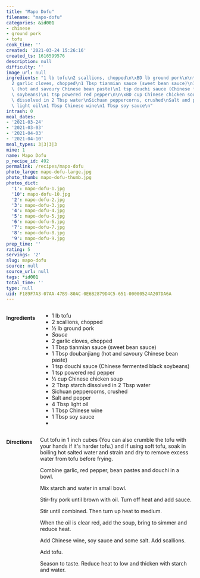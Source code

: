 ```yaml
---
title: "Mapo Dofu"
filename: "mapo-dofu"
categories: &id001
- chinese
- ground pork
- tofu
cook_time: ''
created: '2021-03-24 15:26:16'
created_ts: 1616599576
description: null
difficulty: ''
image_url: null
ingredients: "1 lb tofu\n2 scallions, chopped\n\xBD lb ground pork\n\n*Sauce*\n\n\
  2 garlic cloves, chopped\n1 Tbsp tianmian sauce (sweet bean sauce)\n1 Tbsp doubanjiang\
  \ (hot and savoury Chinese bean paste)\n1 tsp douchi sauce (Chinese fermented black\
  \ soybeans)\n1 tsp powered red pepper\n\n\xBD cup Chinese chicken soup\n2 Tbsp starch\
  \ dissolved in 2 Tbsp water\nSichuan peppercorns, crushed\nSalt and pepper\n4 Tbsp\
  \ light oil\n1 Tbsp Chinese wine\n1 Tbsp soy sauce\n"
intrash: 0
meal_dates:
- '2021-03-24'
- '2021-03-03'
- '2021-04-03'
- '2021-04-10'
meal_types: 3|3|3|3
mine: 1
name: Mapo Dofu
p_recipe_id: 492
permalink: /recipes/mapo-dofu
photo_large: mapo-dofu-large.jpg
photo_thumb: mapo-dofu-thumb.jpg
photos_dict:
  '1': mapo-dofu-1.jpg
  '10': mapo-dofu-10.jpg
  '2': mapo-dofu-2.jpg
  '3': mapo-dofu-3.jpg
  '4': mapo-dofu-4.jpg
  '5': mapo-dofu-5.jpg
  '6': mapo-dofu-6.jpg
  '7': mapo-dofu-7.jpg
  '8': mapo-dofu-8.jpg
  '9': mapo-dofu-9.jpg
prep_time: ''
rating: 5
servings: '2'
slug: mapo-dofu
source: null
source_url: null
tags: *id001
total_time: ''
type: null
uid: F189F7A3-07AA-47B9-80AC-0E6B2879D4C5-651-00000524A207DA6A
---
```

<div class="large-8 medium-7 columns" id="writeup">	</div><!-- #writeup -->
</div><!-- #row-one -->
<div class="row" id="row-two">	<div class="medium-4 small-5 columns" id="ingredients"><h4>Ingredients</h4><div class="box box-ingredients content"><ul>
<li>1 lb tofu</li>
<li>2 scallions, chopped</li>
<li>½ lb ground pork</li>
<li><em>Sauce</em></li>
<li>2 garlic cloves, chopped</li>
<li>1 Tbsp tianmian sauce (sweet bean sauce)</li>
<li>1 Tbsp doubanjiang (hot and savoury Chinese bean paste)</li>
<li>1 tsp douchi sauce (Chinese fermented black soybeans)</li>
<li>1 tsp powered red pepper</li>
<li>½ cup Chinese chicken soup</li>
<li>2 Tbsp starch dissolved in 2 Tbsp water</li>
<li>Sichuan peppercorns, crushed</li>
<li>Salt and pepper</li>
<li>4 Tbsp light oil</li>
<li>1 Tbsp Chinese wine</li>
<li>1 Tbsp soy sauce</li>
<li></li>
</ul>
</div>	</div>	<div class="medium-6 small-7 columns" id="directions"><h4>Directions</h4><div class="box box-directions content"><p>Cut tofu in 1 inch cubes (You can also crumble the tofu with your hands if it's harder tofu.) and if using soft tofu, soak in boiling hot salted water and strain and dry to remove excess water from tofu before frying.</p>
<p>Combine garlic, red pepper, bean pastes and douchi in a bowl.</p>
<p>Mix starch and water in small bowl.</p>
<p>Stir-fry pork until brown with oil. Turn off heat and add sauce.</p>
<p>Stir until combined. Then turn up heat to medium.</p>
<p>When the oil is clear red, add the soup, bring to simmer and reduce heat.</p>
<p>Add Chinese wine, soy sauce and some salt. Add scallions.</p>
<p>Add tofu.</p>
<p>Season to taste. Reduce heat to low and thicken with starch and water.</p>
</div>	</div>